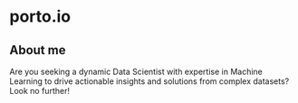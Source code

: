 # porto.io

## About me
Are you seeking a dynamic Data Scientist with expertise in Machine Learning to drive actionable insights and solutions from complex datasets? Look no further!
